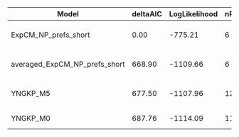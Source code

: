 | Model                         | deltaAIC | LogLikelihood | nParams | ParamValues                                   |
|-------------------------------|----------|---------------|---------|-----------------------------------------------|
| ExpCM_NP_prefs_short          | 0.00     | -775.21       | 6       | beta=3.38, kappa=8.76, omega=0.98             |
| averaged_ExpCM_NP_prefs_short | 668.90   | -1109.66      | 6       | beta=0.29, kappa=8.96, omega=0.11             |
| YNGKP_M5                      | 677.50   | -1107.96      | 12      | alpha_omega=0.30, beta_omega=2.52, kappa=7.08 |
| YNGKP_M0                      | 687.76   | -1114.09      | 11      | kappa=7.00, omega=0.12                        |